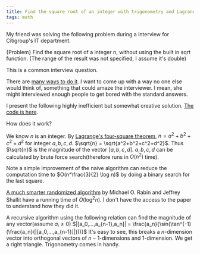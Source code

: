 ```yaml
---
title: Find the square root of an integer with trigonometry and Lagrange's four-square theorem
tags: math
---
```


My friend was solving the following problem during a interview for Citigroup's IT department. 

{Problem}
    Find the square root of a integer n, without using the built in sqrt function. (The range of the result was not specified, I assume it's double)

This is a common interview question.

There are [many ways to do it](http://en.wikipedia.org/wiki/Methods_of_computing_square_roots). I want to come up with a way no one else would think of, something that could amaze the interviewer. I mean, she might interviewed enough people to get bored with the standard answers. 

I present the following highly inefficient but somewhat creative solution. [The code is here](https://github.com/Mgccl/mgccl-haskell/blob/master/random/sqrtOfInteger.hs).

How does it work?

We know $n$ is an integer. By [Lagrange's four-square theorem](http://en.wikipedia.org/wiki/Lagrange's_four-square_theorem), $n=a^2+b^2+c^2+d^2$ for integer $a,b,c,d$. $\sqrt{n} = \sqrt{a^2+b^2+c^2+d^2}$. Thus $\sqrt{n}$ is the magnitude of the vector $[a,b,c,d]$. $a,b,c,d$ can be calculated by brute force search(therefore runs in $O(n^2)$ time). 

Note a simple improvement of the naive algorithm can reduce the computation time to $O(n^\frac{3}{2} \log n)$ by doing a binary search for the last square.

[A much smarter randomized algorithm](http://onlinelibrary.wiley.com/doi/10.1002/cpa.3160390713/abstract) by Michael O. Rabin and Jeffrey Shallit have a running time of $O(\log^2 n)$. I don't have the access to the paper to understand how they did it.

A recursive algorithm using the following relation can find the magnitude of any vector(assume $a_i\neq 0$)
$|[a_0,...,a_{n-1},a_n]| = \frac{a_n}{\sin(\tan^{-1}(\frac{a_n}{|[a_0,...,a_{n-1}]|}))}$
It's easy to see, this breaks a $n$-dimension vector into orthogonal vectors of $n-1$-dimensions and $1$-dimension. We get a right triangle. Trigonometry comes in handy. 